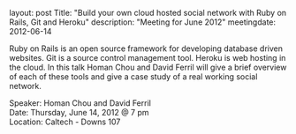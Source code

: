 layout: post
Title: "Build your own cloud hosted social network with Ruby on Rails, Git and Heroku"
description: "Meeting for June 2012"
meetingdate: 2012-06-14

Ruby on Rails is an open source framework for developing database driven websites.  Git is a source control management tool.  Heroku is web hosting in the cloud.  In this talk Homan Chou and David Ferril will give a brief overview of each of these tools and give a case study of a real
working social network.

Speaker: Homan Chou and David Ferril <br/>
Date: Thursday, June 14, 2012 @ 7 pm <br/>
Location: Caltech - Downs 107
